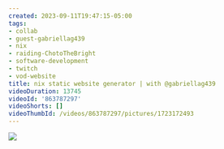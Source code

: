 ```yaml
---
created: 2023-09-11T19:47:15-05:00
tags:
- collab
- guest-gabriellag439
- nix
- raiding-ChotoTheBright
- software-development
- twitch
- vod-website
title: nix static website generator | with @gabriellag439
videoDuration: 13745
videoId: '863787297'
videoShorts: []
videoThumbId: /videos/863787297/pictures/1723172493
---
```


![](20230912004715.jpg)
